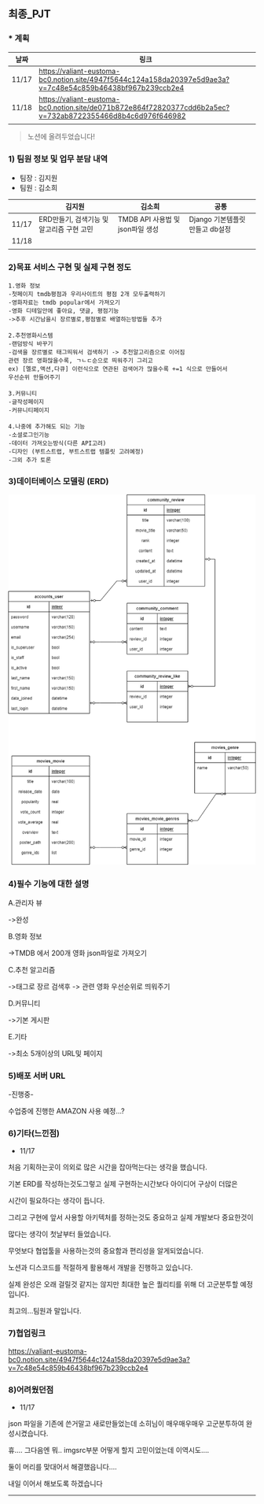 ## 최종_PJT

### * 계획

| 날짜  | 링크                                                         |
| ----- | ------------------------------------------------------------ |
| 11/17 | https://valiant-eustoma-bc0.notion.site/4947f5644c124a158da20397e5d9ae3a?v=7c48e54c859b46438bf967b239ccb2e4 |
| 11/18 | https://valiant-eustoma-bc0.notion.site/de071b872e864f72820377cdd6b2a5ec?v=732ab8722355466d8b4c6d976f646982 |
|       |                                                              |

>  노션에 올려두었습니다!



### 1) 팀원 정보 및 업무 분담 내역

* 팀장 : 김지원
* 팀원 : 김소희

|       | 김지원                                    | 김소희                           | 공통                            |
| ----- | ----------------------------------------- | -------------------------------- | ------------------------------- |
| 11/17 | ERD만들기, 검색기능 및 알고리즘 구현 고민 | TMDB API 사용법 및 json파일 생성 | Django 기본템플릿 만들고 db설정 |
| 11/18 |                                           |                                  |                                 |
|       |                                           |                                  |                                 |



### 2)목표 서비스 구현 및 실제 구현 정도

```
1.영화 정보
-첫페이지 tmdb평점과 우리사이트의 평점 2개 모두출력하기
-영화자료는 tmdb popular에서 가져오기
-영화 디테일안에 좋아요, 댓글, 평점기능
->추후 시간남을시 장르별로,평점별로 배열하는방법들 추가

2.추천영화시스템
-랜덤방식 바꾸기
-검색을 장르별로 태그띄워서 검색하기 -> 추천알고리즘으로 이어짐
관련 장르 영화많을수록, ㄱㄴㄷ순으로 띄워주기 그리고
ex) [멜로,액션,다큐] 이런식으로 연관된 검색어가 많을수록 +=1 식으로 만들어서
우선순위 만들어주기

3.커뮤니티
-글작성페이지
-커뮤니티페이지

4.나중에 추가해도 되는 기능
-소셜로그인기능
-데이터 가져오는방식(다른 API고려)
-디자인 (부트스트랩, 부트스트랩 템플릿 고려예정)
-그외 추가 토론
```



### 3)데이터베이스 모델링 (ERD)

![최종프로젝트.drawio](README.assets/%EC%B5%9C%EC%A2%85%ED%94%84%EB%A1%9C%EC%A0%9D%ED%8A%B8.drawio.png)



### 4)필수 기능에 대한 설명

A.관리자 뷰

->완성

B.영화 정보

->TMDB 에서 200개 영화 json파일로 가져오기

C.추천 알고리즘

->태그로 장르 검색후 -> 관련 영화 우선순위로 띄워주기

D.커뮤니티

->기본 게시판

E.기타

->최소 5개이상의 URL및 페이지



### 5)배포 서버 URL

-진행중-

수업중에 진행한 AMAZON 사용 예정...?



### 6)기타(느낀점)

* 11/17

처음 기획하는곳이 의외로 많은 시간을 잡아먹는다는 생각을 했습니다.

기본 ERD를 작성하는것도그렇고 실제 구현하는시간보다 아이디어 구상이 더많은

시간이 필요하다는 생각이 듭니다.

그리고 구현에 앞서 사용할 아키텍처를 정하는것도 중요하고 실제 개발보다 중요한것이

많다는 생각이 첫날부터 들었습니다.

무엇보다 협업툴을 사용하는것의 중요함과 편리성을 알게되었습니다.

노션과 디스코드를 적절하게 활용해서 개발을 진행하고 있습니다.

실제 완성은 오래 걸릴것 같지는 않지만 최대한 높은 퀄리티를 위해 더 고군분투할 예정입니다.

최고의...팀원과 말입니다.



### 7)협업링크

https://valiant-eustoma-bc0.notion.site/4947f5644c124a158da20397e5d9ae3a?v=7c48e54c859b46438bf967b239ccb2e4



### 8)어려웠던점

* 11/17

json 파일을 기존에 쓴거말고 새로만들었는데 소히님이 매우매우매우 고군분투하여 완성시켰습니다.

휴.... 그다음엔 뭐.. imgsrc부분 어떻게 할지 고민이었는데 이역시도....

둘이 머리를 맞대어서 해결했읍니다....

내일 이어서 해보도록 하겠습니다

---

